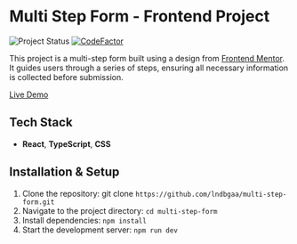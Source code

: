 # Multi Step Form - Frontend Project

![Project Status](https://img.shields.io/badge/Project%20Status-In%20Progress-orange?style=flat-square)
[![CodeFactor](https://www.codefactor.io/repository/github/lndbgaa/multi-step-form/badge?style=flat-square)](https://www.codefactor.io/repository/github/lndbgaa/multi-step-form)

This project is a multi-step form built using a design from [Frontend Mentor](https://www.frontendmentor.io/challenges/multistep-form-YVAnSdqQBJ). It guides users through a series of steps, ensuring all necessary information is collected before submission.

[Live Demo](https://multi-step-form-delta-inky.vercel.app/)

## Tech Stack

- **React**, **TypeScript**, **CSS**

## Installation & Setup

1. Clone the repository: git clone `https://github.com/lndbgaa/multi-step-form.git`
2. Navigate to the project directory: `cd multi-step-form`
3. Install dependencies: `npm install`
4. Start the development server: `npm run dev`
